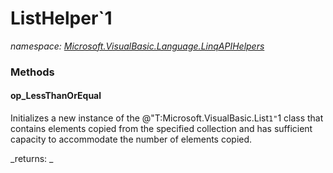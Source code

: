 ﻿
# ListHelper`1
_namespace: [Microsoft.VisualBasic.Language.LinqAPIHelpers](N-Microsoft.VisualBasic.Language.LinqAPIHelpers.md)_



### Methods

#### op_LessThanOrEqual
Initializes a new instance of the @"T:Microsoft.VisualBasic.List`1"`1 class that
 contains elements copied from the specified collection and has sufficient capacity
 to accommodate the number of elements copied.

_returns: _



